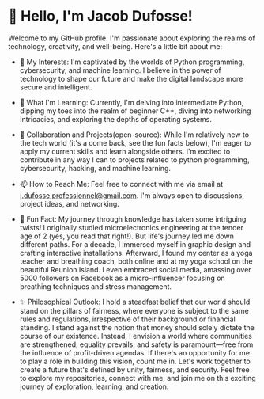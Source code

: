 # 👋 Hello, I'm Jacob Dufosse!

Welcome to my GitHub profile. I'm passionate about exploring the realms of technology, creativity, and well-being. Here's a little bit about me:

- 👀 My Interests: I'm captivated by the worlds of Python programming, cybersecurity, and machine learning. I believe in the power of technology to shape our future and make the digital landscape more secure and intelligent.

- 🌱 What I'm Learning: Currently, I'm delving into intermediate Python, dipping my toes into the realm of beginner C++, diving into networking intricacies, and exploring the depths of operating systems.

- 💞️ Collaboration and Projects(open-source): While I'm relatively new to the tech world (it's a come back, see the fun facts below), I'm eager to apply my current skills and learn alongside others. I'm excited to contribute in any way I can to projects related to python programming, cybersecurity, hacking, and machine learning. 

- 📫 How to Reach Me: Feel free to connect with me via email at j.dufosse.professionnel@gmail.com. I'm always open to discussions, project ideas, and networking.

- 🎉 Fun Fact: My journey through knowledge has taken some intriguing twists! I originally studied microelectronics engineering at the tender age of 2 (yes, you read that right!). But life's journey led me down different paths. For a decade, I immersed myself in graphic design and crafting interactive installations. Afterward, I found my center as a yoga teacher and breathing coach, both online and at my yoga school on the beautiful Reunion Island. I even embraced social media, amassing over 5000 followers on Facebook as a micro-influencer focusing on breathing techniques and stress management.

- ✨ Philosophical Outlook: I hold a steadfast belief that our world should stand on the pillars of fairness, where everyone is subject to the same rules and regulations, irrespective of their background or financial standing. I stand against the notion that money should solely dictate the course of our existence. Instead, I envision a world where communities are strengthened, equality prevails, and safety is paramount—free from the influence of profit-driven agendas. If there's an opportunity for me to play a role in building this vision, count me in. Let's work together to create a future that's defined by unity, fairness, and security.
Feel free to explore my repositories, connect with me, and join me on this exciting journey of exploration, learning, and creation.
 

<!---
jacobdufosse/jacobdufosse is a ✨ special ✨ repository because its `README.md` (this file) appears on your GitHub profile.
You can click the Preview link to take a look at your changes.
--->

